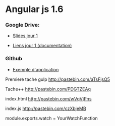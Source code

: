 # Angular js 1.6

### Google Drive:

* [Slides jour 1]

* [Liens jour 1 (documentation)]

### Github

* [Exemple d'application]


[Slides jour 1]: <https://docs.google.com/presentation/d/1uuWRPHuVyAzMaW-m5w4QO-69jHBAVHkStxR5MZCTtr8/edit?usp=sharing>

[Liens jour 1 (documentation)]: <https://docs.google.com/document/d/1FpTB2khqOOo4eYpNasKQlCgh7Nmda5nBgUgoUzJAEx8/edit>

[Exemple d'application]: <https://github.com/MarcDeletang/angular-demo/tree/master/squeletton>



Premiere tache gulp
http://pastebin.com/aTsFjsQ5

Tache++
http://pastebin.com/PDGTZEAq

index.html
http://pastebin.com/wVqVjPns

index.js
http://pastebin.com/czXbjeMB



module.exports.watch = YourWatchFunction

<tr ng-repeat="item in items|orderBy:'date':true|filter:customFilter">
